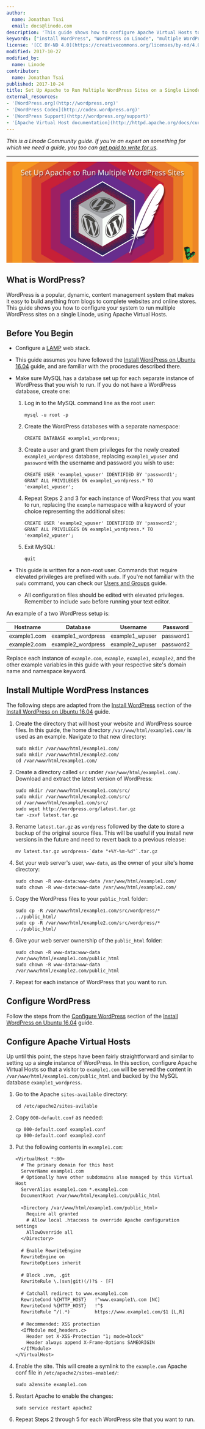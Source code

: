 ```yaml
---
author:
  name: Jonathan Tsai
  email: docs@linode.com
description: 'This guide shows how to configure Apache Virtual Hosts to serve multiple WordPress sites from the same Linode.'
keywords: ["install WordPress", "WordPress on Linode", "multiple WordPress", "how to configure WordPress"]
license: '[CC BY-ND 4.0](https://creativecommons.org/licenses/by-nd/4.0)'
modified: 2017-10-27
modified_by:
  name: Linode
contributor:
  name: Jonathan Tsai
published: 2017-10-24
title: Set Up Apache to Run Multiple WordPress Sites on a Single Linode
external_resources:
- '[WordPress.org](http://wordpress.org)'
- '[WordPress Codex](http://codex.wordpress.org)'
- '[WordPress Support](http://wordpress.org/support)'
- '[Apache Virtual Host documentation](http://httpd.apache.org/docs/current/vhosts/)'
---
```


*This is a Linode Community guide. If you're an expert on something for which we need a guide, you too can [get paid to write for us](/docs/contribute).*

---

![WordPress on Apache](/docs/assets/multiple-wordpress/Multiple_WordPress.jpg)

## What is WordPress?

WordPress is a popular, dynamic, content management system that makes it easy to build anything from blogs to complete websites and online stores. This guide shows you how to configure your system to run multiple WordPress sites on a single Linode, using Apache Virtual Hosts.

## Before You Begin

-   Configure a [LAMP](/docs/websites/lamp/install-lamp-on-ubuntu-16-04) web stack.

-   This guide assumes you have followed the [Install WordPress on Ubuntu 16.04](/docs/websites/cms/install-wordpress-on-ubuntu-16-04) guide, and are familiar with the procedures described there.

-   Make sure MySQL has a database set up for each separate instance of WordPress that you wish to run. If you do not have a WordPress database, create one:

    1.  Log in to the MySQL command line as the root user:

            mysql -u root -p

    2.  Create the WordPress databases with a separate namespace:

            CREATE DATABASE example1_wordpress;

    3.  Create a user and grant them privileges for the newly created `example1_wordpress` database, replacing `example1_wpuser` and `password` with the username and password you wish to use:

            CREATE USER 'example1_wpuser' IDENTIFIED BY 'password1';
            GRANT ALL PRIVILEGES ON example1_wordpress.* TO 'example1_wpuser';

    4.  Repeat Steps 2 and 3 for each instance of WordPress that you want to run, replacing the `example` namespace with a keyword of your choice representing the additional sites:

            CREATE USER 'example2_wpuser' IDENTIFIED BY 'password2';
            GRANT ALL PRIVILEGES ON example1_wordpress.* TO 'example2_wpuser';

    5.  Exit MySQL:

            quit

-  This guide is written for a non-root user. Commands that require elevated privileges are prefixed with `sudo`. If you're not familiar with the `sudo` command, you can check our [Users and Groups](/docs/tools-reference/linux-users-and-groups) guide.

    -  All configuration files should be edited with elevated privileges. Remember to include `sudo` before running your text editor.

An example of a two WordPress setup is:

| Hostname | Database | Username | Password |
| ---------| ---------| ---------| -------- |
| example1.com | example1_wordpress | example1_wpuser | password1 |
| example2.com | example2_wordpress | example2_wpuser | password2 |

Replace each instance of `example.com`, `example`, `example1`, `example2`, and the other example variables in this guide with your respective site's domain name and namespace keyword.

## Install Multiple WordPress Instances

The following steps are adapted from the [Install WordPress](/docs/websites/cms/install-wordpress-on-ubuntu-16-04#install-wordpress) section of the [Install WordPress on Ubuntu 16.04](/docs/websites/cms/install-wordpress-on-ubuntu-16-04) guide.

1.  Create the directory that will host your website and WordPress source files. In this guide, the home directory `/var/www/html/example1.com/` is used as an example. Navigate to that new directory:

        sudo mkdir /var/www/html/example1.com/
        sudo mkdir /var/www/html/example2.com/
        cd /var/www/html/example1.com/

2.  Create a directory called `src` under `/var/www/html/example1.com/`. Download and extract the latest version of WordPress:

        sudo mkdir /var/www/html/example1.com/src/
        sudo mkdir /var/www/html/example2.com/src/
        cd /var/www/html/example1.com/src/
        sudo wget http://wordpress.org/latest.tar.gz
        tar -zxvf latest.tar.gz

3.  Rename `latest.tar.gz` as `wordpress` followed by the date to store a backup of the original source files. This will be useful if you install new versions in the future and need to revert back to a previous release:

        mv latest.tar.gz wordpress-`date "+%Y-%m-%d"`.tar.gz

4.  Set your web server's user, `www-data`, as the owner of your site's home directory:

        sudo chown -R www-data:www-data /var/www/html/example1.com/
        sudo chown -R www-date:www-date /var/www/html/example2.com/

5.  Copy the WordPress files to your `public_html` folder:

        sudo cp -R /var/www/html/example1.com/src/wordpress/* ../public_html/
        sudo cp -R /var/www/html/example2.com/src/wordpress/* ../public_html/

6.  Give your web server ownership of the `public_html` folder:

        sudo chown -R www-data:www-data /var/www/html/example1.com/public_html
        sudo chown -R www-data:www-data /var/www/html/example2.com/public_html

7.  Repeat for each instance of WordPress that you want to run.

## Configure WordPress

Follow the steps from the [Configure WordPress](/docs/websites/cms/install-wordpress-on-ubuntu-16-04#configure-wordpress) section of the [Install WordPress on Ubuntu 16.04](/docs/websites/cms/install-wordpress-on-ubuntu-16-04) guide.

## Configure Apache Virtual Hosts

Up until this point, the steps have been fairly straightforward and similar to setting up a single instance of WordPress. In this section, configure Apache Virtual Hosts so that a visitor to `example1.com` will be served the content in `/var/www/html/example1.com/public_html` and backed by the MySQL database `example1_wordpress`.

1.  Go to the Apache `sites-available` directory:

        cd /etc/apache2/sites-avilable

2.  Copy `000-default.conf` as needed:

        cp 000-default.conf example1.conf
        cp 000-default.conf example2.conf

3.  Put the following contents in `example1.com`:

        <VirtualHost *:80>
          # The primary domain for this host
          ServerName example1.com
          # Optionally have other subdomains also managed by this Virtual Host
          ServerAlias example1.com *.example1.com
          DocumentRoot /var/www/html/example1.com/public_html

          <Directory /var/www/html/example1.com/public_html>
            Require all granted
            # Allow local .htaccess to override Apache configuration settings
            AllowOverride all
          </Directory>

          # Enable RewriteEngine
          RewriteEngine on
          RewriteOptions inherit
        
          # Block .svn, .git
          RewriteRule \.(svn|git)(/)?$ - [F]
        
          # Catchall redirect to www.example1.com
          RewriteCond %{HTTP_HOST}   !^www.example1\.com [NC]
          RewriteCond %{HTTP_HOST}   !^$
          RewriteRule ^/(.*)         https://www.example1.com/$1 [L,R]

          # Recommended: XSS protection
          <IfModule mod_headers.c>
            Header set X-XSS-Protection "1; mode=block"
            Header always append X-Frame-Options SAMEORIGIN
          </IfModule>
        </VirtualHost>

4.  Enable the site. This will create a symlink to the `example.com` Apache conf file in `/etc/apache2/sites-enabled/`:

        sudo a2ensite example1.com

5.  Restart Apache to enable the changes:

        sudo service restart apache2

6.  Repeat Steps 2 through 5 for each WordPress site that you want to run.
